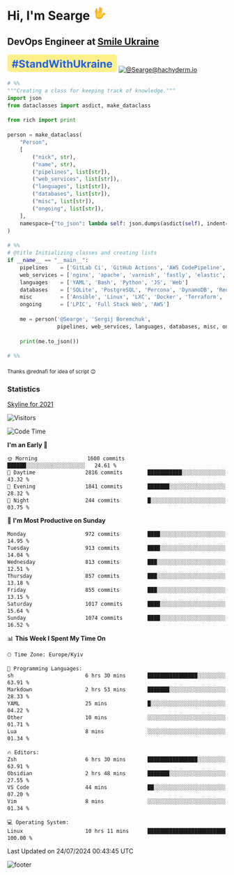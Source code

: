 # Hi, I'm Searge <img src="images/vulcan.webp" style="display: inline-block; margin: 0; height: 2rem" alt="Vulcan salute" />

## DevOps Engineer at [Smile Ukraine](https://smile-ukraine.com/en)

[![Stand With Ukraine](https://raw.githubusercontent.com/vshymanskyy/StandWithUkraine/main/badges/StandWithUkraine.svg)](https://stand-with-ukraine.pp.ua)
<a rel="me" href="https://hachyderm.io/@Searge">![@Searge@hachyderm.io](https://img.shields.io/badge/-@Searge-%232B90D9?logo=mastodon&logoColor=white)</a>

```python
# %%
"""Creating a class for keeping track of knowledge."""
import json
from dataclasses import asdict, make_dataclass

from rich import print

person = make_dataclass(
    "Person",
    [
        ("nick", str),
        ("name", str),
        ("pipelines", list[str]),
        ("web_services", list[str]),
        ("languages", list[str]),
        ("databases", list[str]),
        ("misc", list[str]),
        ("ongoing", list[str]),
    ],
    namespace={"to_json": lambda self: json.dumps(asdict(self), indent=4)},
)

# %%
# @title Initializing classes and creating lists
if __name__ == "__main__":
    pipelines    = ['GitLab Ci', 'GitHub Actions', 'AWS CodePipeline', 'Jenkins']
    web_services = ['nginx', 'apache', 'varnish', 'fastly', 'elastic', 'solr']
    languages    = ['YAML', 'Bash', 'Python', 'JS', 'Web']
    databases    = ['SQLite', 'PostgreSQL', 'Percona', 'DynamoDB', 'Redis']
    misc         = ['Ansible', 'Linux', 'LXC', 'Docker', 'Terraform', 'AWS']
    ongoing      = ['LPIC', 'Full Stack Web', 'AWS']

    me = person('@Searge', 'Sergij Boremchuk',
                pipelines, web_services, languages, databases, misc, ongoing)

    print(me.to_json())

# %%

```

<sub>Thanks @rednafi for idea of script :wink:</sub>

### Statistics

[Skyline for 2021](https://skyline.github.com/Searge/2021)

![Visitors](https://komarev.com/ghpvc/?username=searge&label=Profile%20views&color=0e75b6&style=flat) 
<!--START_SECTION:waka-->
![Code Time](http://img.shields.io/badge/Code%20Time-2%2C671%20hrs%2045%20mins-blue)

**I'm an Early 🐤** 

```text
🌞 Morning                1600 commits        ██████░░░░░░░░░░░░░░░░░░░   24.61 % 
🌆 Daytime                2816 commits        ███████████░░░░░░░░░░░░░░   43.32 % 
🌃 Evening                1841 commits        ███████░░░░░░░░░░░░░░░░░░   28.32 % 
🌙 Night                  244 commits         █░░░░░░░░░░░░░░░░░░░░░░░░   03.75 % 
```
📅 **I'm Most Productive on Sunday** 

```text
Monday                   972 commits         ████░░░░░░░░░░░░░░░░░░░░░   14.95 % 
Tuesday                  913 commits         ████░░░░░░░░░░░░░░░░░░░░░   14.04 % 
Wednesday                813 commits         ███░░░░░░░░░░░░░░░░░░░░░░   12.51 % 
Thursday                 857 commits         ███░░░░░░░░░░░░░░░░░░░░░░   13.18 % 
Friday                   855 commits         ███░░░░░░░░░░░░░░░░░░░░░░   13.15 % 
Saturday                 1017 commits        ████░░░░░░░░░░░░░░░░░░░░░   15.64 % 
Sunday                   1074 commits        ████░░░░░░░░░░░░░░░░░░░░░   16.52 % 
```


📊 **This Week I Spent My Time On** 

```text
🕑︎ Time Zone: Europe/Kyiv

💬 Programming Languages: 
sh                       6 hrs 30 mins       ████████████████░░░░░░░░░   63.91 % 
Markdown                 2 hrs 53 mins       ███████░░░░░░░░░░░░░░░░░░   28.33 % 
YAML                     25 mins             █░░░░░░░░░░░░░░░░░░░░░░░░   04.22 % 
Other                    10 mins             ░░░░░░░░░░░░░░░░░░░░░░░░░   01.71 % 
Lua                      8 mins              ░░░░░░░░░░░░░░░░░░░░░░░░░   01.34 % 

🔥 Editors: 
Zsh                      6 hrs 30 mins       ████████████████░░░░░░░░░   63.91 % 
Obsidian                 2 hrs 48 mins       ███████░░░░░░░░░░░░░░░░░░   27.55 % 
VS Code                  44 mins             ██░░░░░░░░░░░░░░░░░░░░░░░   07.20 % 
Vim                      8 mins              ░░░░░░░░░░░░░░░░░░░░░░░░░   01.34 % 

💻 Operating System: 
Linux                    10 hrs 11 mins      █████████████████████████   100.00 % 
```


 Last Updated on 24/07/2024 00:43:45 UTC
<!--END_SECTION:waka-->

![footer](https://capsule-render.vercel.app/api?type=waving&color=gradient&customColorList=14,21&height=82&section=footer)
